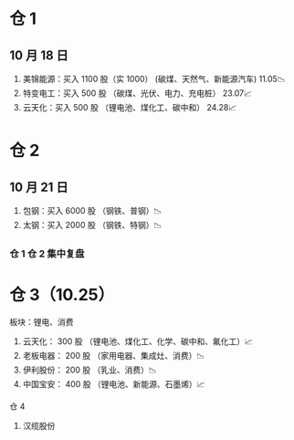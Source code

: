 # 仓 1

## 10 月 18 日

1. 美锦能源：买入 1100 股（实 1000） (碳煤、天然气、新能源汽车) 11.05📉
2. 特变电工：买入 500 股 （碳煤、光伏、电力、充电桩） 23.07📈
3. 云天化：买入 500 股 （锂电池、煤化工、碳中和） 24.28📈

# 仓 2

## 10 月 21 日

1. 包钢：买入 6000 股 （钢铁、普钢）📉
2. 太钢：买入 2000 股 （钢铁、特钢）📉

### 仓 1 仓 2 集中复盘

# 仓 3（10.25）

板块：锂电、消费

1. 云天化： 300 股 （锂电池、煤化工、化学、碳中和、氟化工）📈
2. 老板电器： 200 股 （家用电器、集成灶、消费）📉
3. 伊利股份： 200 股 （乳业、消费）📉
4. 中国宝安： 400 股 （锂电池、新能源、石墨烯）📈


仓 4

1. 汉缆股份  
